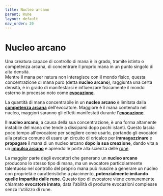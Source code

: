 ```yaml
---
title: Nucleo arcano
parent: Rune
layout: default
nav_order: 20
---
```


# **Nucleo arcano**

Una creatura capace di controllo di mana è in grado, tramite istinto o competenza arcana, di concentrare il proprio mana in un punto singolo di alta densità.  
Mentre il mana per natura non interagisce con il mondo fisico, questa concentrazione di mana puro (detta **nucleo arcano**), raggiunta una certa densità, è in grado di manifestarsi e influenzare fisicamente il mondo esterno in processo noto come [**evocazione**](./evocation).

La quantità di mana concentrabile in un **nucleo arcano** è limitata dalla [**competenza arcana**](../attributes/arcane-proficiency) dell'evocatore. Maggiore è il mana contenuto nel nucleo, maggiori saranno gli effetti manifestati durante l'[**evocazione**](./evocation).

Il **nucleo arcano**, a causa della sua concentrazione, è una forma altamente instabile del mana che tende a dissiparsi dopo pochi istanti. Questo lascia poco tempo all'evocatore per scegliere come usarlo, portando gli evocatori alla pratica comune di usare un circuito di oricalco per **immagazzinare** e **propagare** il mana di un nucleo arcano **dopo la sua creazione**, dando vita a un [**impulso arcano**](./mana-pulse) e aprendo le porte alla scienza delle [rune](../runes/).

La maggior parte degli evocatori che generano un **nucleo arcano** producono lo stesso tipo di mana, ma un evocatore particolarmente talentuoso nel controllo del proprio mana può riuscire a generare un nucleo con proprietà e caratteristiche a piacimento, **potenzialmente imitando quelle impartite dalle rune**. Questo tipo di evocatore viene comunemente chiamato **evocatore innato**, data l'abilità di produrre evocazioni complesse senza l'utilizzo di rune.